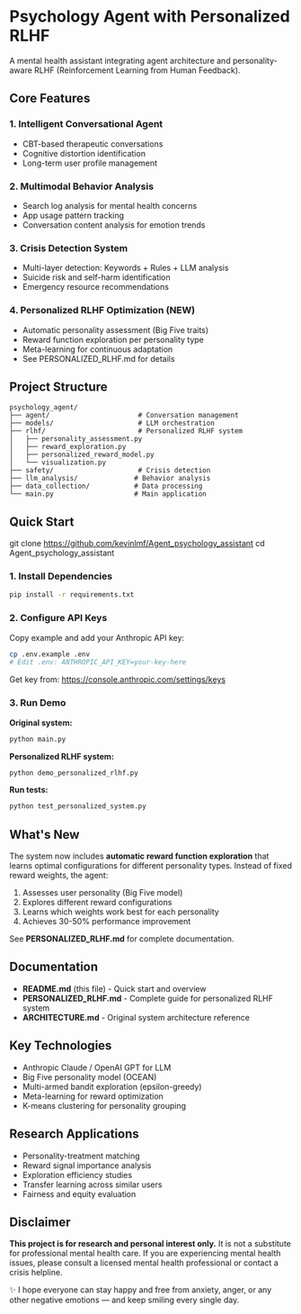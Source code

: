 # Psychology Agent with Personalized RLHF

A mental health assistant integrating agent architecture and personality-aware RLHF (Reinforcement Learning from Human Feedback).


## Core Features

### 1. Intelligent Conversational Agent
- CBT-based therapeutic conversations
- Cognitive distortion identification
- Long-term user profile management

### 2. Multimodal Behavior Analysis
- Search log analysis for mental health concerns
- App usage pattern tracking
- Conversation content analysis for emotion trends

### 3. Crisis Detection System
- Multi-layer detection: Keywords + Rules + LLM analysis
- Suicide risk and self-harm identification
- Emergency resource recommendations

### 4. Personalized RLHF Optimization (NEW)
- Automatic personality assessment (Big Five traits)
- Reward function exploration per personality type
- Meta-learning for continuous adaptation
- See PERSONALIZED_RLHF.md for details

## Project Structure

```
psychology_agent/
├── agent/                      # Conversation management
├── models/                     # LLM orchestration
├── rlhf/                       # Personalized RLHF system
│   ├── personality_assessment.py
│   ├── reward_exploration.py
│   ├── personalized_reward_model.py
│   └── visualization.py
├── safety/                     # Crisis detection
├── llm_analysis/              # Behavior analysis
├── data_collection/           # Data processing
└── main.py                    # Main application
```

## Quick Start
git clone https://github.com/kevinlmf/Agent_psychology_assistant
cd Agent_psychology_assistant

### 1. Install Dependencies

```bash
pip install -r requirements.txt
```

### 2. Configure API Keys

Copy example and add your Anthropic API key:

```bash
cp .env.example .env
# Edit .env: ANTHROPIC_API_KEY=your-key-here
```

Get key from: https://console.anthropic.com/settings/keys

### 3. Run Demo

**Original system:**
```bash
python main.py
```

**Personalized RLHF system:**
```bash
python demo_personalized_rlhf.py
```

**Run tests:**
```bash
python test_personalized_system.py
```

## What's New

The system now includes **automatic reward function exploration** that learns optimal configurations for different personality types. Instead of fixed reward weights, the agent:

1. Assesses user personality (Big Five model)
2. Explores different reward configurations
3. Learns which weights work best for each personality
4. Achieves 30-50% performance improvement

See **PERSONALIZED_RLHF.md** for complete documentation.

## Documentation

- **README.md** (this file) - Quick start and overview
- **PERSONALIZED_RLHF.md** - Complete guide for personalized RLHF system
- **ARCHITECTURE.md** - Original system architecture reference

## Key Technologies

- Anthropic Claude / OpenAI GPT for LLM
- Big Five personality model (OCEAN)
- Multi-armed bandit exploration (epsilon-greedy)
- Meta-learning for reward optimization
- K-means clustering for personality grouping

## Research Applications

- Personality-treatment matching
- Reward signal importance analysis
- Exploration efficiency studies
- Transfer learning across similar users
- Fairness and equity evaluation

## Disclaimer

**This project is for research and personal interest only.** It is not a substitute for professional mental health care. If you are experiencing mental health issues, please consult a licensed mental health professional or contact a crisis helpline.

✨ I hope everyone can stay happy and free from anxiety, anger, or any other negative emotions — and keep smiling every single day.
